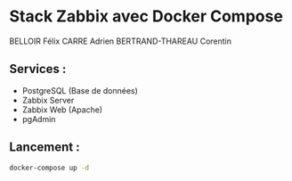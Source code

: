 # Stack Zabbix avec Docker Compose

BELLOIR Félix
CARRE Adrien
BERTRAND-THAREAU Corentin

## Services :
- PostgreSQL (Base de données)
- Zabbix Server
- Zabbix Web (Apache)
- pgAdmin

## Lancement :

```bash
docker-compose up -d